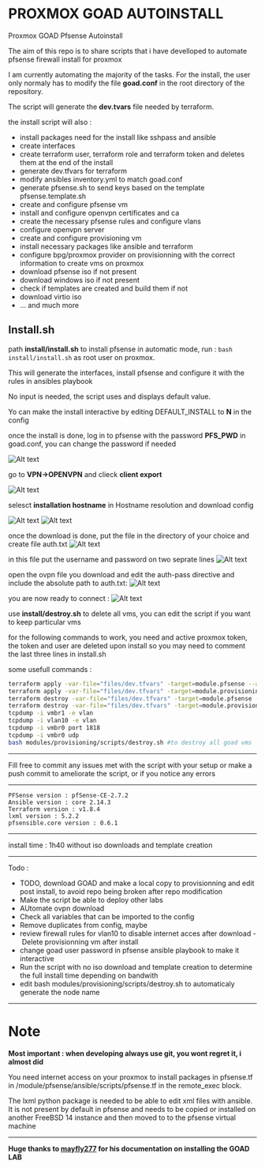 # PROXMOX GOAD AUTOINSTALL
Proxmox GOAD Pfsense Autoinstall

The aim of this repo is to share scripts that i have develloped to automate pfsense firewall install for proxmox

I am currently automating the majority of the tasks. For the install, the user only normaly has to modify the file **goad.conf** in the root directory of the repository.

The script will generate the **dev.tvars** file needed by terraform.

the install script will also : 
- install packages need for the install like sshpass and ansible
- create interfaces
- create terraform user, terraform role and terraform token and deletes them at the end of the install
- generate dev.tfvars for terraform
- modify ansibles inventory.yml to match goad.conf
- generate pfsense.sh to send keys based on the template pfsense.template.sh
- create and configure pfsense vm
- install and configure openvpn certificates and ca
- create the necessary pfsense rules and configure vlans
- configure openvpn server
- create and configure provisioning vm
- install necessary packages like ansible and terraform
- configure bpg/proxmox provider on provisionning with the correct information to create vms on proxmox
- download pfsense iso if not present
- download windows iso if not present
- check if templates are created and build them if not
- download virtio iso
- ... and much more

## Install.sh
path **install/install.sh**
to install pfsense in automatic mode, run : ```bash install/install.sh``` as root user on proxmox. 

This will generate the interfaces, install pfsense and configure it with the rules in ansibles playbook

No input is needed, the script uses and displays default value.

Yo can make the install interactive by editing DEFAULT_INSTALL to **N** in the config

once the install is done, log in to pfsense with the password **PFS_PWD** in goad.conf, you can change the password if needed

![Alt text](files/images/image.png)

go to **VPN->OPENVPN** and clieck **client export**

![Alt text](files/images/image2.png)

selesct **installation hostname** in Hostname resolution and download config

![Alt text](files/images/image3.png)
![Alt text](files/images/image4.png)

once the download is done, put the file in the directory of your choice and create file auth.txt
![Alt text](files/images/image5.png)

in this file put the username and password on two seprate lines
![Alt text](files/images/image6.png)

open the ovpn file you download and edit the auth-pass directive and include the absolute path to auth.txt:
![Alt text](files/images/image7.png)

you are now ready to connect : 
![Alt text](files/images/image8.png)

use **install/destroy.sh** to delete all vms, you can edit the script if you want to keep particular vms

for the following commands to work, you need and active proxmox token, the token and user are deleted upon install so you may need to comment the last three lines in install.sh

some usefull commands :
```bash
terraform apply -var-file="files/dev.tfvars" -target=module.pfsense --auto-approve
terraform apply -var-file="files/dev.tfvars" -target=module.provisioning --auto-approve
terraform destroy -var-file="files/dev.tfvars" -target=module.pfsense --auto-approve
terraform destroy -var-file="files/dev.tfvars" -target=module.provisioning --auto-approve
tcpdump -i vmbr1 -e vlan
tcpdump -i vlan10 -e vlan
tcpdump -i vmbr0 port 1818
tcpdump -i vmbr0 udp
bash modules/provisioning/scripts/destroy.sh #to destroy all goad vms
```
*** 
Fill free to commit any issues met with the script with your setup or make a push commit to ameliorate the script, or if you notice any errors
***
```
PFSense version : pfSense-CE-2.7.2
Ansible version : core 2.14.3
Terraform version : v1.8.4
lxml version : 5.2.2
pfsensible.core version : 0.6.1
```

***
install time : 1h40 without iso downloads and template creation
***

Todo :
- TODO, download GOAD and make a local copy to provisionning and edit post install, to avoid repo being broken after repo modification
- Make the script be able to deploy other labs
- AUtomate ovpn download
- Check all variables that can be imported to the config
- Remove duplicates from config, maybe
- review firewall rules for vlan10 to disable internet acces after download
- Delete provisionning vm after install
- change goad user password in pfsense ansible playbook to make it interactive
- Run the script with no iso download and template creation to determine the full install time depending on bandwith
- edit bash modules/provisioning/scripts/destroy.sh to automaticaly generate the node name
***

# Note
**Most important : when developing always use git, you wont regret it, i almost did**

You need internet access on your proxmox to install packages in pfsense.tf in /module/pfsense/ansible/scripts/pfsense.tf in the remote_exec block.

The lxml python package is needed to be able to edit xml files with ansible. It is not present by default in pfsense and needs to be copied or installed on another FreeBSD 14 instance and then moved to to the pfsense virtual machine
***
**Huge thanks to [mayfly277](https://mayfly277.github.io/categories/proxmox/) for his documentation on installing the GOAD LAB**
